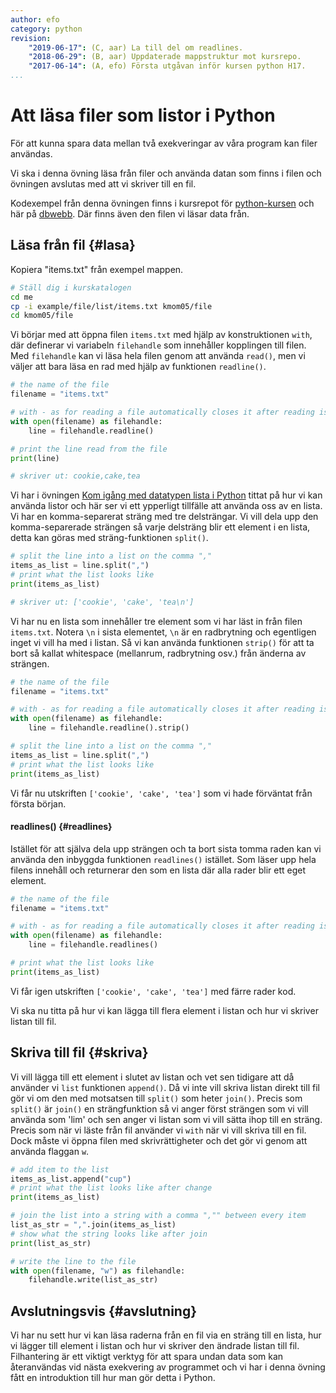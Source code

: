 ```yaml
---
author: efo
category: python
revision:
    "2019-06-17": (C, aar) La till del om readlines.
    "2018-06-29": (B, aar) Uppdaterade mappstruktur mot kursrepo.
    "2017-06-14": (A, efo) Första utgåvan inför kursen python H17.
...
```

Att läsa filer som listor i Python
==================================
För att kunna spara data mellan två exekveringar av våra program kan filer användas.

Vi ska i denna övning läsa från filer och använda datan som finns i filen och övningen avslutas med att vi skriver till en fil.



<!--more-->



Kodexempel från denna övningen finns i kursrepot för [python-kursen](https://github.com/dbwebb-se/python/tree/master/example/file/list) och här på [dbwebb](repo/python/example/file/list). Där finns även den filen vi läsar data från.



Läsa från fil {#lasa}
--------------------------------------

Kopiera "items.txt" från exempel mappen.

```bash
# Ställ dig i kurskatalogen
cd me
cp -i example/file/list/items.txt kmom05/file
cd kmom05/file
```

Vi börjar med att öppna filen `items.txt` med hjälp av konstruktionen `with`, där definerar vi variabeln `filehandle` som innehåller kopplingen till filen. Med `filehandle` kan vi läsa hela filen genom att använda `read()`, men vi väljer att bara läsa en rad med hjälp av funktionen `readline()`.

```python
# the name of the file
filename = "items.txt"

# with - as for reading a file automatically closes it after reading is done
with open(filename) as filehandle:
    line = filehandle.readline()

# print the line read from the file
print(line)

# skriver ut: cookie,cake,tea
```

Vi har i övningen [Kom igång med datatypen lista i Python](kunskap/kom-igang-med-datatypen-lista-i-python) tittat på hur vi kan använda listor och här ser vi ett ypperligt tillfälle att använda oss av en lista. Vi har en komma-separerat sträng med tre delsträngar. Vi vill dela upp den komma-separerade strängen så varje delsträng blir ett element i en lista, detta kan göras med sträng-funktionen `split()`.

```python
# split the line into a list on the comma ","
items_as_list = line.split(",")
# print what the list looks like
print(items_as_list)

# skriver ut: ['cookie', 'cake', 'tea\n']
```

Vi har nu en lista som innehåller tre element som vi har läst in från filen `items.txt`. Notera `\n` i sista elementet, `\n` är en radbrytning och egentligen inget vi vill ha med i listan. Så vi kan använda funktionen `strip()` för att ta bort så kallat whitespace (mellanrum, radbrytning osv.) från änderna av strängen.

```python
# the name of the file
filename = "items.txt"

# with - as for reading a file automatically closes it after reading is done
with open(filename) as filehandle:
    line = filehandle.readline().strip()

# split the line into a list on the comma ","
items_as_list = line.split(",")
# print what the list looks like
print(items_as_list)
```

Vi får nu utskriften `['cookie', 'cake', 'tea']` som vi hade förväntat från första början.



#### readlines() {#readlines}

Istället för att själva dela upp strängen och ta bort sista tomma raden kan vi använda den inbyggda funktionen `readlines()` istället. Som läser upp hela filens innehåll och returnerar den som en lista där alla rader blir ett eget element. 

```python
# the name of the file
filename = "items.txt"

# with - as for reading a file automatically closes it after reading is done
with open(filename) as filehandle:
    line = filehandle.readlines()

# print what the list looks like
print(items_as_list)
```

Vi får igen utskriften `['cookie', 'cake', 'tea']` med färre rader kod.

Vi ska nu titta på hur vi kan lägga till flera element i listan och hur vi skriver listan till fil.



Skriva till fil {#skriva}
--------------------------------------
Vi vill lägga till ett element i slutet av listan och vet sen tidigare att då använder vi `list` funktionen `append()`. Då vi inte vill skriva listan direkt till fil gör vi om den med motsatsen till `split()` som heter `join()`. Precis som `split()` är `join()` en strängfunktion så vi anger först strängen som vi vill använda som 'lim' och sen anger vi listan som vi vill sätta ihop till en sträng. Precis som när vi läste från fil använder vi `with` när vi vill skriva till en fil. Dock måste vi öppna filen med skrivrättigheter och det gör vi genom att använda flaggan `w`.

```python
# add item to the list
items_as_list.append("cup")
# print what the list looks like after change
print(items_as_list)

# join the list into a string with a comma ","" between every item
list_as_str = ",".join(items_as_list)
# show what the string looks like after join
print(list_as_str)

# write the line to the file
with open(filename, "w") as filehandle:
    filehandle.write(list_as_str)
```



Avslutningsvis {#avslutning}
--------------------------------------
Vi har nu sett hur vi kan läsa raderna från en fil via en sträng till en lista, hur vi lägger till element i listan och hur vi skriver den ändrade listan till fil. Filhantering är ett viktigt verktyg för att spara undan data som kan återanvändas vid nästa exekvering av programmet och vi har i denna övning fått en introduktion till hur man gör detta i Python.
